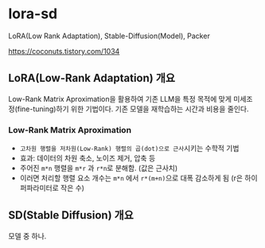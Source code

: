 # lora-sd
LoRA(Low Rank Adaptation), Stable-Diffusion(Model), Packer

https://coconuts.tistory.com/1034

## LoRA(Low-Rank Adaptation) 개요

Low-Rank Matrix Aproximation을 활용하여 기존 LLM을 특정 목적에 맞게 미세조정(fine-tuning)하기 위한 기법이다. 기존 모델을 재학습하는 시간과 비용을 줄인다.

### Low-Rank Matrix Aproximation

- `고차원 행렬을 저차원(Low-Rank) 행렬의 곱(dot)으로 근사`시키는 수학적 기법
- 효과: 데이터의 차원 축소, 노이즈 제거, 압축 등
- 주어진 `m*n` 행렬을  `m*r` 과 `r*n`로 분해함. (값은 근사치)
- 이러면 처리할 행렬 요소 개수는 `m*n` 에서 `r*(m+n)`으로 대폭 감소하게 됨 (r은 하이퍼파라미터로 작은 수)

<!-- ### LoRA의 핵심 아이디어

- LLM 파라미터 행렬을 저랭크행렬로 분해시, `분해된 행렬은 LLM의 feature를 나눠가졌다`고 볼 수 있다.
- 이 중 일부 행렬만을 주로 업데이트하여 LLM의 특정 부분을 미세조정한다는 아이디어임.
- ※ 분해된 행렬 모두를 다이나믹하게 업데이트시, 특정부분을 미세조정하는 것이 아니게 됨. 전체 모델을 차원 축소만해서 업데이트하는 것과 다를 바가 없어짐. -->

<!-- LoRA는 LLM의 가중치 행렬을 저랭크 행렬로 분해 후, 분해된 행렬들을 대상으로 학습하고 업데이트 한다. 이 때  -->

<!-- 기존 모델 파라미터 값은 유지하면서, `분해된 두 행렬을 대상으로 학습(업데이트)`한다.
기존 파라미터 값은 업데이트 된 두 행렬의 곱에 따라 `미세한 근사치 수준으로만 변경`된다.
이에 따라 미세 조정이 구현된다. -->

## SD(Stable Diffusion) 개요

모델 중 하나.


